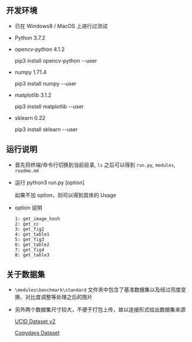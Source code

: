 ##  开发环境

*   已在 Windows8 / MacOS 上进行过测试

*   Python 3.7.2

*   opencv-python 4.1.2

    pip3 install opencv-python --user

*   numpy 1.71.4

    pip3 install numpy --user

*   matplotlib 3.1.2

    pip3 install matplotlib --user

*   sklearn 0.22

    pip3 install sklearn --user

##  运行说明

*   首先将终端/命令行切换到当前目录, `ls` 之后可以得到 `run.py`, `modules`, `readme.md`

*   运行 python3 run.py [option]

    如果不加 option，则可以得到具体的 Usage

*   option 说明

    ```
    1: get_image_hash
    2: get_cc
    3: get_fig2
    4: get_table1
    5: get_fig3
    6: get_table2
    7: get_fig4
    8: get_table3
    ```

##  关于数据集

*   `\modules\benchmark\standard` 文件夹中包含了基准数据集以及经过亮度变换、对比度调整等处理之后的图片

*   另外两个数据集尺寸较大，不便于打包上传，故以连接形式给出数据集来源

    [UCID Dataset v2](http://jasoncantarella.com/downloads/ucid.v2.tar.gz)

    [Copydays Dataset](http://pascal.inrialpes.fr/data/holidays/copydays_original.tar.gz)
